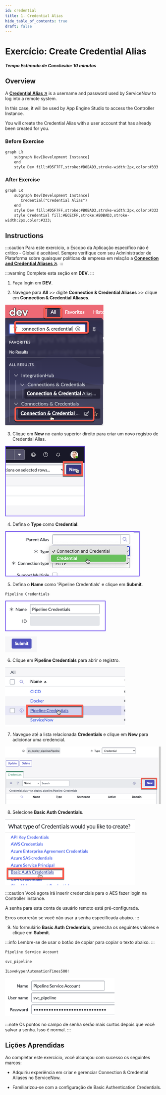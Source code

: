 ```yaml
---
id: credential
title: 1. Credential Alias
hide_table_of_contents: true
draft: false
---
```


# Exercício: Create Credential Alias

##### Tempo Estimado de Conclusão: 10 minutos

## Overview 

A **<a href="https://docs.servicenow.com/csh?topicname=create-pipeline-credentials.html&version=latest" target="_blank">Credential Alias ↗</a>** is a username and password used by ServiceNow to log into a remote system. 

In this case, it will be used by App Engine Studio to access the Controller Instance.

You will create the Credential Alias with a user account that has already been created for you. 

### Before Exercise
``` mermaid
graph LR
    subgraph Dev[Development Instance]
    end
    style Dev fill:#D5F7FF,stroke:#B0BAD3,stroke-width:2px,color:#333
```

### After Exercise
``` mermaid
graph LR
    subgraph Dev[Development Instance]
       Credential("Credential Alias")
    end
    style Dev fill:#D5F7FF,stroke:#B0BAD3,stroke-width:2px,color:#333
    style Credential fill:#ECECFF,stroke:#B0BAD3,stroke-width:2px,color:#333;
```

## Instructions

:::caution
Para este exercício, o Escopo da Aplicação específico não é crítico - Global é aceitável. Sempre verifique com seu Administrador de Plataforma sobre quaisquer políticas da empresa em relação a **<a href="https://docs.servicenow.com/csh?topicname=connection-alias.html&version=latest" target="_blank">Connection and Credential Aliases ↗</a>**.
:::

:::warning
Complete esta seção em **DEV**.
:::

1. Faça login em **DEV**.


2. Navegue para **All** >> digite **Connection & Credential Aliases** >> clique em **Connection & Credential Aliases**.

![Navigate to Aliases](/img/lab-aemc/2023-07-13-17-06-17.png)

3. Clique em **New** no canto superior direito para criar um novo registro de Credential Alias.

![Create Alias](/img/lab-aemc/2023-03-07-15-38-10.png)

4. Defina o **Type** como **Credential**.

![Set Type](/img/lab-aemc/2023-03-07-15-37-39.png)

5. Defina o **Name** como 'Pipeline Credentials' e clique em **Submit**.


```
Pipeline Credentials
```

![Set Name](/img/lab-aemc/2023-03-08-14-14-44.png)

![Submit Name](/img/lab-aemc/2023-07-13-17-00-48.png)

6. Clique em **Pipeline Credentials** para abrir o registro.

![Open Record](/img/lab-aemc/2023-03-09-13-48-09.png)

7. Navegue até a lista relacionada **Credentials** e clique em **New** para adicionar uma credencial.

![Add Credential](/img/lab-aemc/2023-03-09-13-49-03.png)

8. Selecione **Basic Auth Credentials**.

![Select Basic Auth](/img/lab-aemc/2023-03-09-13-50-33.png)

:::caution
Você agora irá inserir credenciais para o AES fazer login na Controller instance.

A senha para esta conta de usuário remoto está pré-configurada.

Erros ocorrerão se você não usar a senha especificada abaixo.
:::

9. No formulário **Basic Auth Credentials**, preencha os seguintes valores e clique em **Submit**.

:::info
Lembre-se de usar o botão de copiar para copiar o texto abaixo.
:::


```jsx title="Name"
Pipeline Service Account 
```

```jsx title="Username"
svc_pipeline
```

```jsx title="Password"
ILoveHyperAutomationTimes500!
```

![Enter Credentials](/img/lab-aemc/2023-06-27-22-50-59.png)

:::note
Os pontos no campo de senha serão mais curtos depois que você salvar a senha. Isso é normal.
:::

## Lições Aprendidas

Ao completar este exercício, você alcançou com sucesso os seguintes marcos:

- Adquiriu experiência em criar e gerenciar Connection & Credential Aliases no ServiceNow.

- Familiarizou-se com a configuração de Basic Authentication Credentials.
